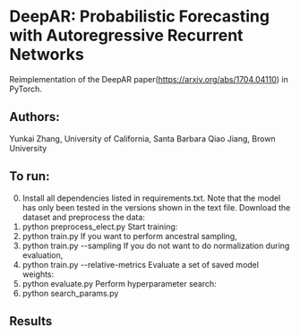 # DeepAR: Probabilistic Forecasting with Autoregressive Recurrent Networks
Reimplementation of the DeepAR paper(https://arxiv.org/abs/1704.04110) in PyTorch.

## Authors:
Yunkai Zhang, University of California, Santa Barbara
Qiao Jiang, Brown University


## To run:

0. Install all dependencies listed in requirements.txt. Note that the model has only been tested in the versions shown in the text file.
Download the dataset and preprocess the data:
1. python preprocess_elect.py
Start training:
2. python train.py
If you want to perform ancestral sampling,
2. python train.py --sampling
If you do not want to do normalization during evaluation,
2. python train.py --relative-metrics
Evaluate a set of saved model weights:
3. python evaluate.py
Perform hyperparameter search:
4. python search_params.py

## Results
